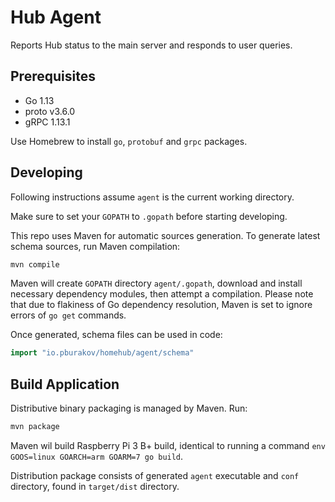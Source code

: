 # Hub Agent

Reports Hub status to the main server and responds to user queries. 

## Prerequisites

- Go 1.13
- proto v3.6.0
- gRPC 1.13.1

Use Homebrew to install `go`, `protobuf` and `grpc` packages.

## Developing

Following instructions assume `agent` is the current working directory.

Make sure to set your `GOPATH` to `.gopath` before starting developing. 

This repo uses Maven for automatic sources generation. To generate latest schema sources, run Maven compilation:

```bash
mvn compile
```

Maven will create `GOPATH` directory `agent/.gopath`, download and install necessary dependency modules, then attempt a compilation. Please note that due to flakiness of Go dependency resolution, Maven is set to ignore errors of `go get` commands.

Once generated, schema files can be used in code: 

```go
import "io.pburakov/homehub/agent/schema"
```

## Build Application

Distributive binary packaging is managed by Maven. Run: 

```bash
mvn package
```

Maven wil build Raspberry Pi 3 B+ build, identical to running a command `env GOOS=linux GOARCH=arm GOARM=7 go build`.

Distribution package consists of generated `agent` executable and `conf` directory, found in `target/dist` directory.
